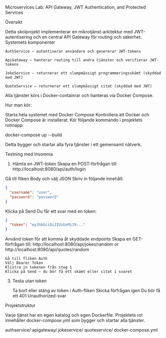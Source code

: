 Microservices Lab: API Gateway, JWT Authentication, and Protected Services

Översikt

Detta skolprojekt implementerar en mikrotjänst-arkitektur med JWT-autentisering och en central API Gateway för routing och säkerhet.
Systemets komponenter

    AuthService – autentiserar användare och genererar JWT-tokens

    ApiGateway – hanterar routing till andra tjänster och verifierar JWT-tokens

    JokeService – returnerar ett slumpmässigt programmeringsskämt (skyddad med JWT)

    QuoteService – returnerar ett slumpmässigt citat (skyddad med JWT)

Alla tjänster körs i Docker-containrar och hanteras via Docker Compose.

Hur man kör:

Starta hela systemet med Docker Compose
    Kontrollera att Docker och Docker Compose är installerat.
    Kör följande kommando i projektets rotmapp:

docker-compose up --build

Detta bygger och startar alla fyra tjänster i ett gemensamt nätverk.

Testning med Insomnia
1. Hämta en JWT-token
   Skapa en POST-förfrågan till:
http://localhost:8080/api/auth/login

Gå till fliken Body och välj JSON
Skriv in följande innehåll:

  ```json
  {
    "username": "user",
    "password": "password"
  }
  ```
Klicka på Send
Du får ett svar med en token:
  ```json
  {
    "token": "eyJhbGciOiJIUzUxMiJ9..."
  }
  ```

Använd token för att komma åt skyddade endpoints
    Skapa en GET-förfrågan till:
http://localhost:8080/api/jokes/random
or
http://localhost:8080/api/quotes/random

    Gå till fliken Auth
    Välj Bearer Token
    Klistra in tokenen från steg 1
    Klicka på Send – du bör få ett skämt eller citat i svaret

3. Testa utan token

   Ta bort eller stäng av token i Auth-fliken
   Skicka förfrågan igen
   Du bör få ett 401 Unauthorized-svar

Projektstruktur

Varje tjänst har en egen katalog och egen Dockerfile. Projektets rot innehåller docker-compose.yml som bygger och startar alla tjänster.

authservice/
apigateway/
jokeservice/
quoteservice/
docker-compose.yml